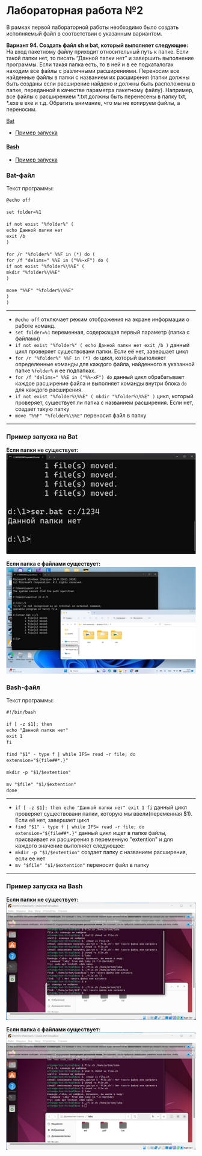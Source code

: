 # Лабораторная работа №2

В рамках первой лабораторной работы необходимо было создать исполняемый файл в соответствии с указанным вариантом.

**Вариант 94. Создать файл sh и bat, который выполняет следующее:**   
На вход пакетному файлу приходит относительный путь к папке. Если такой папки нет, то писать “Данной папки нет” и завершить выполнение программы. Если такая папка есть, то в ней и в ее подкаталогах находим все файлы с различными расширениями. Переносим все найденные файлы в папки с названием их расширения (папки должны быть созданы если расширение найдено и должны быть расположены в папке, переданной в качестве параметра пакетному файлу). Например, все файлы с расширением *.txt должны быть перенесены в папку txt, *.exe в exe и т.д. Обратить внимание, что мы не копируем файлы, а переносим.

 [Bat](#bat)
   - [Пример запуска](#batzap)
#### [Bash](#bash)    
   - [Пример запуска](#bashzap)
  
<a id ="bat"></a>
### Bat-файл
Текст программы:
```
@echo off

set folder=%1

if not exist "%folder%" (
echo Данной папки нет
exit /b
)

for /r "%folder%" %%F in (*) do (
for /f "delims=" %%E in ("%%~xF") do (
if not exist "%folder%\%%E" (
mkdir "%folder%\%%E"
)

move "%%F" "%folder%\%%E"
)
)
```
 ---

- `@echo off` отключает режим отображения на экране информации о работе команд.
- `set folder=%1` переменная, содержащая первый параметр (папка с файлами)
- `if not exist "%folder%" ( echo Данной папки нет exit /b )` данный цикл проверяет существовани папки. Если её нет, завершает цикл
- `for /r "%folder%" %%F in (*) do` цикл, который выполняет определенные команды для каждого файла, найденного в указанной папке `%folder%` и ее подпапках.
- `for /f "delims=" %%E in ("%%~xF") do` данный цикл обрабатывает каждое расширение файла и выполняет команды внутри блока `do` для каждого расширения.
- `if not exist "%folder%\%%E" ( mkdir "%folder%\%%E" )` цикл, который проверяет, существует ли папка с названием расширения. Если нет, создает такую папку
- `move "%%F" "%folder%\%%E"` переносит файл в папку 
---
<a id ="batzap"></a>
### Пример запуска на Bat
**Если папки не существует:**
![скриншот с запуском программы](screen2.png)

**Если папка с файлами существует:**
![скриншот с запуском программы](screen1.png)

<a id ="bash"></a>
### Bash-файл

Текст программы:
```
#!/bin/bash

if [ -z $1]; then
echo "Данной папки нет"
exit 1
fi

find "$1" - type f | while IFS= read -r file; do
extension="${file##*.}"

mkdir -p "$1/$extention"

mv "$file" "$1/$extention"
done 
```
---
- `if [ -z $1]; then echo "Данной папки нет" exit 1 fi`  данный цикл проверяет существовани папки, которую мы ввели(переменная $1). Если её нет, завершает цикл
- `find "$1" - type f | while IFS= read -r file; do extension="${file##*.}"` данный цикл ищет в папке файлы, присваивает их расширения в переменную "extention" и для каждого значение выполняет следующее:
- `mkdir -p "$1/$extention"` создает папку с названием расширения, если ее нет
- `mv "$file" "$1/$extention"` переносит файл в папку
---
<a id ="bashzap"></a>
### Пример запуска на Bash
**Если папки не существует:**
![скриншот с запуском программы](screen4.png)

**Если папка с файлами существует:**
![скриншот с запуском программы](screen3.png)
